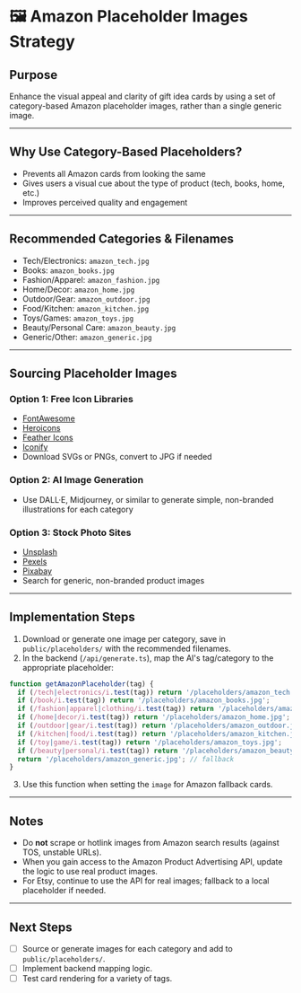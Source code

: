 # 🖼️ Amazon Placeholder Images Strategy

## Purpose
Enhance the visual appeal and clarity of gift idea cards by using a set of category-based Amazon placeholder images, rather than a single generic image.

---

## Why Use Category-Based Placeholders?
- Prevents all Amazon cards from looking the same
- Gives users a visual cue about the type of product (tech, books, home, etc.)
- Improves perceived quality and engagement

---

## Recommended Categories & Filenames
- Tech/Electronics: `amazon_tech.jpg`
- Books: `amazon_books.jpg`
- Fashion/Apparel: `amazon_fashion.jpg`
- Home/Decor: `amazon_home.jpg`
- Outdoor/Gear: `amazon_outdoor.jpg`
- Food/Kitchen: `amazon_kitchen.jpg`
- Toys/Games: `amazon_toys.jpg`
- Beauty/Personal Care: `amazon_beauty.jpg`
- Generic/Other: `amazon_generic.jpg`

---

## Sourcing Placeholder Images

### Option 1: Free Icon Libraries
- [FontAwesome](https://fontawesome.com/)
- [Heroicons](https://heroicons.com/)
- [Feather Icons](https://feathericons.com/)
- [Iconify](https://icon-sets.iconify.design/)
- Download SVGs or PNGs, convert to JPG if needed

### Option 2: AI Image Generation
- Use DALL·E, Midjourney, or similar to generate simple, non-branded illustrations for each category

### Option 3: Stock Photo Sites
- [Unsplash](https://unsplash.com/)
- [Pexels](https://www.pexels.com/)
- [Pixabay](https://pixabay.com/)
- Search for generic, non-branded product images

---

## Implementation Steps
1. Download or generate one image per category, save in `public/placeholders/` with the recommended filenames.
2. In the backend (`/api/generate.ts`), map the AI's tag/category to the appropriate placeholder:

```js
function getAmazonPlaceholder(tag) {
  if (/tech|electronics/i.test(tag)) return '/placeholders/amazon_tech.jpg';
  if (/book/i.test(tag)) return '/placeholders/amazon_books.jpg';
  if (/fashion|apparel|clothing/i.test(tag)) return '/placeholders/amazon_fashion.jpg';
  if (/home|decor/i.test(tag)) return '/placeholders/amazon_home.jpg';
  if (/outdoor|gear/i.test(tag)) return '/placeholders/amazon_outdoor.jpg';
  if (/kitchen|food/i.test(tag)) return '/placeholders/amazon_kitchen.jpg';
  if (/toy|game/i.test(tag)) return '/placeholders/amazon_toys.jpg';
  if (/beauty|personal/i.test(tag)) return '/placeholders/amazon_beauty.jpg';
  return '/placeholders/amazon_generic.jpg'; // fallback
}
```
3. Use this function when setting the `image` for Amazon fallback cards.

---

## Notes
- Do **not** scrape or hotlink images from Amazon search results (against TOS, unstable URLs).
- When you gain access to the Amazon Product Advertising API, update the logic to use real product images.
- For Etsy, continue to use the API for real images; fallback to a local placeholder if needed.

---

## Next Steps
- [ ] Source or generate images for each category and add to `public/placeholders/`.
- [ ] Implement backend mapping logic.
- [ ] Test card rendering for a variety of tags. 